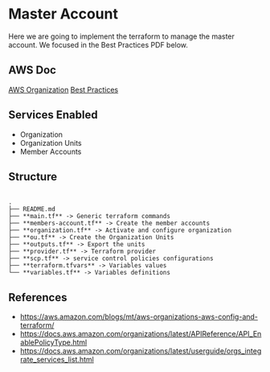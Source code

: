 # Master Account

Here we are going to implement the terraform to manage the master account. We focused in the Best Practices PDF below.

## AWS Doc

[AWS Organization](https://docs.aws.amazon.com/organizations/latest/userguide/orgs_introduction.html)
[Best Practices](https://docs.aws.amazon.com/pdfs/whitepapers/latest/organizing-your-aws-environment/organizing-your-aws-environment.pdf)


## Services Enabled

- Organization
- Organization Units
- Member Accounts


## Structure

```

.
├── README.md
├── **main.tf** -> Generic terraform commands
├── **members-account.tf** -> Create the member accounts
├── **organization.tf** -> Activate and configure organization
├── **ou.tf** -> Create the Organization Units
├── **outputs.tf** -> Export the units
├── **provider.tf** -> Terraform provider
├── **scp.tf** -> service control policies configurations
├── **terraform.tfvars** -> Variables values
└── **variables.tf** -> Variables definitions

```

## References

- https://aws.amazon.com/blogs/mt/aws-organizations-aws-config-and-terraform/
- https://docs.aws.amazon.com/organizations/latest/APIReference/API_EnablePolicyType.html
- https://docs.aws.amazon.com/organizations/latest/userguide/orgs_integrate_services_list.html